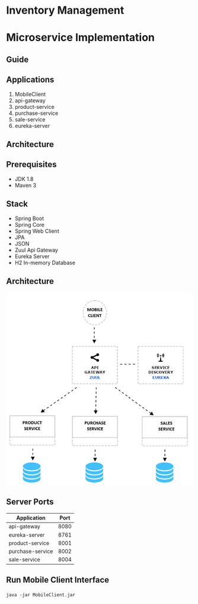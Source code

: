 # Inventory Management
# Microservice Implementation

## Guide

## Applications
1. MobileClient 
2. api-gateway 
3. product-service 
4. purchase-service 
5. sale-service 
6. eureka-server

## Architecture

## Prerequisites
- JDK 1.8
- Maven 3


## Stack

- Spring Boot
- Spring Core
- Spring Web Client
- JPA
- JSON
- Zuul Api Gateway
- Eureka Server
- H2 In-memory Database

## Architecture
![alt text](https://github.com/donmariuscollo/MobileClient/blob/master/images/microservice.jpg)
## Server Ports
| Application      | Port |
|------------------|------|
|api-gateway       | 8080 |
|eureka-server     | 8761 |
|product-service   | 8001 |
|purchase-service  | 8002 |
|sale-service      | 8004 |

## Run Mobile Client Interface
``
java -jar MobileClient.jar
``